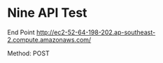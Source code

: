 # Nine API Test

End Point
http://ec2-52-64-198-202.ap-southeast-2.compute.amazonaws.com/

Method: POST
